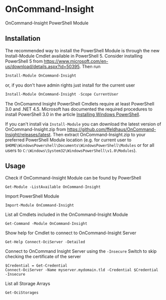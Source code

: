 OnCommand-Insight
=================

OnCommand-Insight PowerShell Module

Installation
------------

The recommended way to install the PowerShell Module is through the new Install-Module Cmdlet available in PowerShell 5. Consider installing PowerShell 5 from https://www.microsoft.com/en-us/download/details.aspx?id=50395. Then run

```powershell
Install-Module OnCommand-Insight
```

or, if you don't have admin rights just install for the current user

```powershell
Install-Module OnCommand-Insight -Scope CurrentUser
```

The OnComamnd Insight PowerShell Cmdlets require at least PowerShell 3.0 and .NET 4.5. Microsoft has documented the required procedures to install PowerShell 3.0 in the article [Installing Windows PowerShell](https://technet.microsoft.com/de-de/library/hh847837.aspx?f=255&MSPPError=-2147217396).

If you can't install via `Install-Module` you can download the latest version of OnCommand-Insight.zip from https://github.com/ffeldhaus/OnCommand-Insight/releases/latest. Then extract OnCommand-Insight.zip to your preferred PowerShell Module location (e.g. for current user to `$HOME\WindowsPowershell\Documents\WindowsPowerShell\Modules` or for all users to `C:\Windows\System32\WindowsPowerShell\v1.0\Modules`).

Usage
-----

Check if OnCommand-Insight Module can be found by PowerShell

    Get-Module -ListAvailable OnCommand-Insight
    
Import PowerShell Module
	
    Import-Module OnCommand-Insight
    
List all Cmdlets included in the OnCommand-Insight Module
	
    Get-Command -Module OnCommand-Insight
	
Show help for Cmdlet to connect to OnCommand-Insight Server
    
    Get-Help Connect-OciServer -Detailed
	
Connect to OnCommand Insight Server using the `-Insecure` Switch to skip checking the certificate of the server
    
    $Credential = Get-Credential
    Connect-OciServer -Name myserver.mydomain.tld -Credential $Credential -Insecure
    
List all Storage Arrays

    Get-OciStorages
